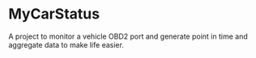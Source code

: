# MyCarStatus
A project to monitor a vehicle OBD2 port and generate point in time and aggregate data to make life easier.
